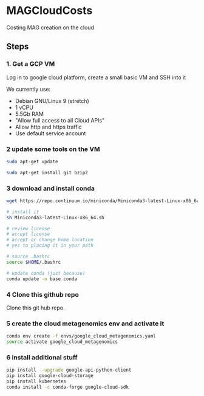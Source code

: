 # MAGCloudCosts
Costing MAG creation on the cloud

## Steps

### 1. Get a GCP VM

Log in to google cloud platform, create a small basic VM and SSH into it

We currently use:

* Debian GNU/Linux 9 (stretch) 
* 1 vCPU
* 5.5Gb RAM
* "Allow full access to all Cloud APIs"
* Allow http and https traffic
* Use default service account

### 2 update some tools on the VM

```sh
sudo apt-get update

sudo apt-get install git bzip2
```

### 3 download and install conda

```sh
wget https://repo.continuum.io/miniconda/Miniconda3-latest-Linux-x86_64.sh

# install it
sh Miniconda3-latest-Linux-x86_64.sh

# review license
# accept license
# accept or change home location
# yes to placing it in your path

# source .bashrc
source $HOME/.bashrc

# update conda (just because)
conda update -n base conda
```

### 4 Clone this github repo

Clone this git hub repo.

### 5 create the cloud metagenomics env and activate it

```sh
conda env create -f envs/google_cloud_metagenomics.yaml
source activate google_cloud_metagenomics
```

### 6 install additional stuff

```sh
pip install --upgrade google-api-python-client
pip install google-cloud-storage
pip install kubernetes
conda install -c conda-forge google-cloud-sdk 
```
